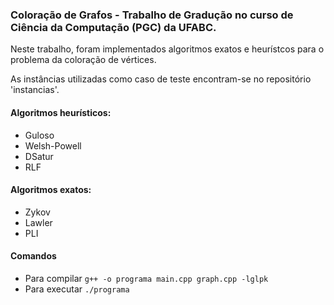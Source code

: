 ### Coloração de Grafos - Trabalho de Gradução no curso de Ciência da Computação (PGC) da UFABC.

Neste trabalho, foram implementados algoritmos exatos e heurístcos para o problema da coloração de vértices. 

As instâncias utilizadas como caso de teste encontram-se no repositório 'instancias'.

#### Algoritmos heurísticos:
- Guloso
- Welsh-Powell
- DSatur
- RLF

#### Algoritmos exatos:
- Zykov
- Lawler
- PLI

#### Comandos
- Para compilar ```g++ -o programa main.cpp graph.cpp -lglpk```
- Para executar ```./programa```

